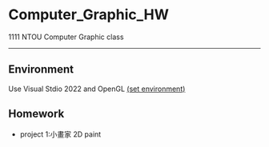 # Computer_Graphic_HW

1111 NTOU Computer Graphic class <br>

-------------------------------------

## Environment

Use Visual Stdio 2022 and OpenGL [(set environment)](https://juejin.cn/post/7030405762161573896)

## Homework

- project 1:小畫家 2D paint
